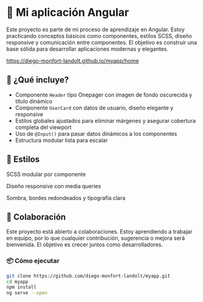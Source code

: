 # 🧠 Mi aplicación Angular

Este proyecto es parte de mi proceso de aprendizaje en Angular. Estoy practicando conceptos básicos como componentes, estilos SCSS, diseño responsive y comunicación entre componentes. El objetivo es construir una base sólida para desarrollar aplicaciones modernas y elegantes.

https://diego-monfort-landolt.github.io/myapp/home

## 🚀 ¿Qué incluye?

- Componente `Header` tipo Onepager con imagen de fondo oscurecida y título dinámico
- Componente `UserCard` con datos de usuario, diseño elegante y responsive
- Estilos globales ajustados para eliminar márgenes y asegurar cobertura completa del viewport
- Uso de `@Input()` para pasar datos dinámicos a los componentes
- Estructura modular lista para escalar

## 🎨 Estilos

SCSS modular por componente

Diseño responsive con media queries

Sombra, bordes redondeados y tipografía clara

## 🤝 Colaboración
Este proyecto está abierto a colaboraciones. Estoy aprendiendo a trabajar en equipo, por lo que cualquier contribución, sugerencia o mejora será bienvenida. El objetivo es crecer juntos como desarrolladores.

### 📦 Cómo ejecutar

```bash
git clone https://github.com/diego-monfort-landolt/myapp.git
cd myapp
npm install
ng serve --open